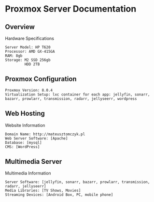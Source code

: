 # Proxmox Server Documentation

## Overview

Hardware Specifications

    Server Model: HP T620
    Processor: AMD GX-415GA
    RAM: 8gb
    Storage: M2 SSD 256gb
             HDD 2TB
## Proxmox Configuration
    Proxmox Version: 8.0.4
    Virtualization Setup: lxc container for each app: jellyfin, sonarr, bazarr, prowlarr, transmission, radarr, jellyseerr, wordpress

    
## Web Hosting

Website Information

    Domain Name: http://mateusztomczyk.pl
    Web Server Software: [Apache]
    Database: [mysql]
    CMS: [WordPress]

## Multimedia Server

Multimedia Information

    Server Software: [jellyfin, sonarr, bazarr, prowlarr, transmission, radarr, jellyseerr]
    Media Libraries: [TV Shows, Movies]
    Streaming Devices: [Android Box, PC, mobile phone]
      
